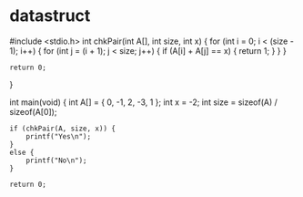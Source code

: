 # datastruct
#include <stdio.h>
int chkPair(int A[], int size, int x)
{
    for (int i = 0; i < (size - 1); i++) {
        for (int j = (i + 1); j < size; j++) {
            if (A[i] + A[j] == x) {
                return 1;
            }
        }
    }

    return 0;
}

int main(void)
{
    int A[] = { 0, -1, 2, -3, 1 };
    int x = -2;
    int size = sizeof(A) / sizeof(A[0]);

    if (chkPair(A, size, x)) {
        printf("Yes\n");
    }
    else {
        printf("No\n");
    }

    return 0;
